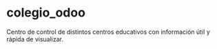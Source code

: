 # colegio_odoo
Centro de control de distintos centros educativos con información útil y rápida de visualizar. 
